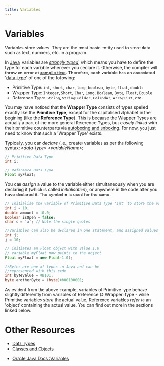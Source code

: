 ```yaml
---
title: Variables
---
```

# Variables

Variables store values. They are the most basic entity used to store data such as text, numbers, etc. in a program. 

In <a href='https://github.com/FreeCodeCamp/FreeCodeCamp/wiki/Java' target='_blank' rel='nofollow'>Java</a>, variables are <a href='https://en.wikipedia.org/wiki/Strong_and_weak_typing#Definitions_of_.22strong.22_or_.22weak.22' target='_blank' rel='nofollow'>_strongly typed_</a>, which means you have to define the type for each variable whenever you declare it. Otherwise, the compiler will throw an error at <a href='https://en.wikipedia.org/wiki/Compile_time' target='_blank' rel='nofollow'>compile time</a>. Therefore, each variable has an associated '<a href='https://guide.freecodecamp.org/java/data-types' target='_blank' rel='nofollow'>data-type</a>' of one of the following:

*   Primitive Type: `int`, `short`, `char`, `long`, `boolean`, `byte`, `float`, `double`
*   Wrapper Type: `Integer`, `Short`, `Char`, `Long`, `Boolean`, `Byte`, `Float`, `Double`
*   Reference Type: `String`, `StringBuilder`, `Calendar`, `ArrayList`, etc.

You may have noticed that the **Wrapper Type** consists of types spelled exactly like the **Primitive Type**, except for the capitalised alphabet in the begining (like the **Reference Type**). This is because the Wrapper Types are actually a part of the more general Reference Types, but <i>closely linked</i> with their primitive counterparts via <a href='https://docs.oracle.com/javase/tutorial/java/data/autoboxing.html' target='_blank' rel='nofollow'>autoboxing and unboxing</a>. For now, you just need to know that such a 'Wrapper Type' exists.

Typically, you can <i>declare</i> (i.e., create) variables as per the following syntax: <<i>data-type</i>> <<i>variableName</i>>;

```java
// Primitive Data Type
int i;

// Reference Data Type
Float myFloat;
```

You can <i>assign</i> a value to the variable either simultaneously when you are declaring it (which is called <i>initialisation</i>), or anywhere in the code after you have declared it. The symbol **=** is used for the same.

```java
// Initialise the variable of Primitive Data Type 'int' to store the value 10
int i = 10;
double amount = 10.0;
boolean isOpen = false;
char c = 'a'; // Note the single quotes

//Variables can also be declared in one statement, and assigned values later.
int j;
j = 10;

// initiates an Float object with value 1.0
// variable myFloat now points to the object
Float myFloat = new Float(1.0);

//Bytes are one of types in Java and can be
//represented with this code
int byteValue = 0B101;
byte anotherByte = (byte)0b00100001;

```

As evident from the above example, variables of Primitive type behave slightly differently from variables of Reference (& Wrapper) type - while Primitive variables <i>store</i> the actual value, Reference variables <i>refer to</i> an 'object' containing the actual value.
You can find out more in the sections linked below.

# Other Resources
* <a href='https://guide.freecodecamp.org/java/data-types' target='_blank' rel='nofollow'>Data Types</a>
* <a href='https://guide.freecodecamp.org/java/classes-and-objects' target='_blank' rel='nofollow'>Classes and Objects</a>

- [Oracle Java Docs :Variables](https://docs.oracle.com/javase/specs/jls/se7/html/jls-4.html)
